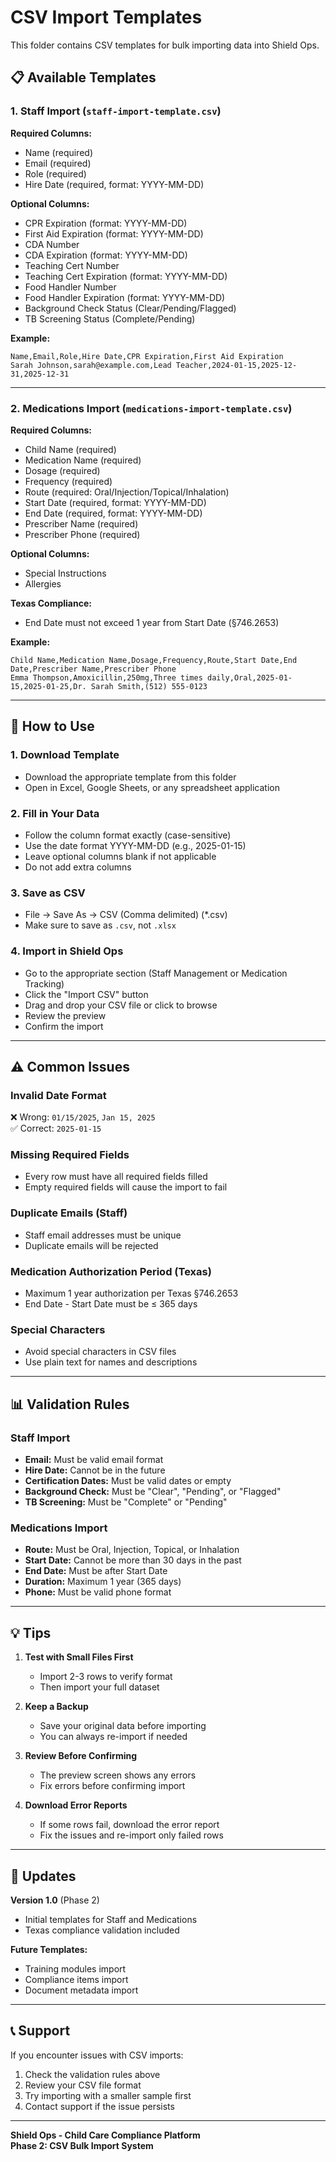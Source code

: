 # CSV Import Templates

This folder contains CSV templates for bulk importing data into Shield Ops.

## 📋 Available Templates

### 1. Staff Import (`staff-import-template.csv`)

**Required Columns:**
- Name (required)
- Email (required)
- Role (required)
- Hire Date (required, format: YYYY-MM-DD)

**Optional Columns:**
- CPR Expiration (format: YYYY-MM-DD)
- First Aid Expiration (format: YYYY-MM-DD)
- CDA Number
- CDA Expiration (format: YYYY-MM-DD)
- Teaching Cert Number
- Teaching Cert Expiration (format: YYYY-MM-DD)
- Food Handler Number
- Food Handler Expiration (format: YYYY-MM-DD)
- Background Check Status (Clear/Pending/Flagged)
- TB Screening Status (Complete/Pending)

**Example:**
```csv
Name,Email,Role,Hire Date,CPR Expiration,First Aid Expiration
Sarah Johnson,sarah@example.com,Lead Teacher,2024-01-15,2025-12-31,2025-12-31
```

---

### 2. Medications Import (`medications-import-template.csv`)

**Required Columns:**
- Child Name (required)
- Medication Name (required)
- Dosage (required)
- Frequency (required)
- Route (required: Oral/Injection/Topical/Inhalation)
- Start Date (required, format: YYYY-MM-DD)
- End Date (required, format: YYYY-MM-DD)
- Prescriber Name (required)
- Prescriber Phone (required)

**Optional Columns:**
- Special Instructions
- Allergies

**Texas Compliance:**
- End Date must not exceed 1 year from Start Date (§746.2653)

**Example:**
```csv
Child Name,Medication Name,Dosage,Frequency,Route,Start Date,End Date,Prescriber Name,Prescriber Phone
Emma Thompson,Amoxicillin,250mg,Three times daily,Oral,2025-01-15,2025-01-25,Dr. Sarah Smith,(512) 555-0123
```

---

## 🚀 How to Use

### 1. Download Template
- Download the appropriate template from this folder
- Open in Excel, Google Sheets, or any spreadsheet application

### 2. Fill in Your Data
- Follow the column format exactly (case-sensitive)
- Use the date format YYYY-MM-DD (e.g., 2025-01-15)
- Leave optional columns blank if not applicable
- Do not add extra columns

### 3. Save as CSV
- File → Save As → CSV (Comma delimited) (*.csv)
- Make sure to save as `.csv`, not `.xlsx`

### 4. Import in Shield Ops
- Go to the appropriate section (Staff Management or Medication Tracking)
- Click the "Import CSV" button
- Drag and drop your CSV file or click to browse
- Review the preview
- Confirm the import

---

## ⚠️ Common Issues

### Invalid Date Format
❌ Wrong: `01/15/2025`, `Jan 15, 2025`  
✅ Correct: `2025-01-15`

### Missing Required Fields
- Every row must have all required fields filled
- Empty required fields will cause the import to fail

### Duplicate Emails (Staff)
- Staff email addresses must be unique
- Duplicate emails will be rejected

### Medication Authorization Period (Texas)
- Maximum 1 year authorization per Texas §746.2653
- End Date - Start Date must be ≤ 365 days

### Special Characters
- Avoid special characters in CSV files
- Use plain text for names and descriptions

---

## 📊 Validation Rules

### Staff Import
- **Email:** Must be valid email format
- **Hire Date:** Cannot be in the future
- **Certification Dates:** Must be valid dates or empty
- **Background Check:** Must be "Clear", "Pending", or "Flagged"
- **TB Screening:** Must be "Complete" or "Pending"

### Medications Import
- **Route:** Must be Oral, Injection, Topical, or Inhalation
- **Start Date:** Cannot be more than 30 days in the past
- **End Date:** Must be after Start Date
- **Duration:** Maximum 1 year (365 days)
- **Phone:** Must be valid phone format

---

## 💡 Tips

1. **Test with Small Files First**
   - Import 2-3 rows to verify format
   - Then import your full dataset

2. **Keep a Backup**
   - Save your original data before importing
   - You can always re-import if needed

3. **Review Before Confirming**
   - The preview screen shows any errors
   - Fix errors before confirming import

4. **Download Error Reports**
   - If some rows fail, download the error report
   - Fix the issues and re-import only failed rows

---

## 🔄 Updates

**Version 1.0** (Phase 2)
- Initial templates for Staff and Medications
- Texas compliance validation included

**Future Templates:**
- Training modules import
- Compliance items import
- Document metadata import

---

## 📞 Support

If you encounter issues with CSV imports:
1. Check the validation rules above
2. Review your CSV file format
3. Try importing with a smaller sample first
4. Contact support if the issue persists

---

**Shield Ops - Child Care Compliance Platform**  
**Phase 2: CSV Bulk Import System**
